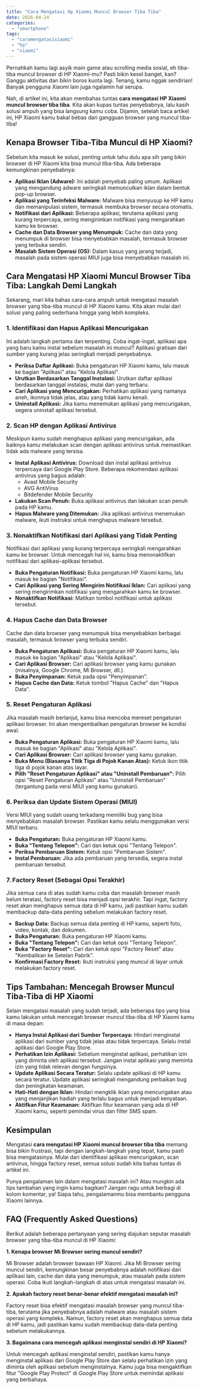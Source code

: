 ```yaml
---
title: "Cara Mengatasi Hp Xiaomi Muncul Browser Tiba Tiba"
date: 2026-04-24
categories: 
  - "smartphone"
tags: 
  - "caramengatasixiaomi"
  - "hp"
  - "xiaomi"
---
```


Pernahkah kamu lagi asyik main game atau scrolling media sosial, eh tiba-tiba muncul browser di HP Xiaomi-mu? Pasti bikin kesel banget, kan? Ganggu aktivitas dan bikin boros kuota lagi. Tenang, kamu nggak sendirian! Banyak pengguna Xiaomi lain juga ngalamin hal serupa.

Nah, di artikel ini, kita akan membahas tuntas **cara mengatasi HP Xiaomi muncul browser tiba tiba**. Kita akan kupas tuntas penyebabnya, lalu kasih solusi ampuh yang bisa langsung kamu coba. Dijamin, setelah baca artikel ini, HP Xiaomi kamu bakal bebas dari gangguan browser yang muncul tiba-tiba!

## Kenapa Browser Tiba-Tiba Muncul di HP Xiaomi?

Sebelum kita masuk ke solusi, penting untuk tahu dulu apa sih yang bikin browser di HP Xiaomi kita bisa muncul tiba-tiba. Ada beberapa kemungkinan penyebabnya:

- **Aplikasi Iklan (Adware):** Ini adalah penyebab paling umum. Aplikasi yang mengandung adware seringkali memunculkan iklan dalam bentuk pop-up browser.
- **Aplikasi yang Terinfeksi Malware:** Malware bisa menyusup ke HP kamu dan memanipulasi sistem, termasuk membuka browser secara otomatis.
- **Notifikasi dari Aplikasi:** Beberapa aplikasi, terutama aplikasi yang kurang terpercaya, sering mengirimkan notifikasi yang mengarahkan kamu ke browser.
- **Cache dan Data Browser yang Menumpuk:** Cache dan data yang menumpuk di browser bisa menyebabkan masalah, termasuk browser yang terbuka sendiri.
- **Masalah Sistem Operasi (OS):** Dalam kasus yang jarang terjadi, masalah pada sistem operasi MIUI juga bisa menyebabkan masalah ini.

## Cara Mengatasi HP Xiaomi Muncul Browser Tiba Tiba: Langkah Demi Langkah

Sekarang, mari kita bahas cara-cara ampuh untuk mengatasi masalah browser yang tiba-tiba muncul di HP Xiaomi kamu. Kita akan mulai dari solusi yang paling sederhana hingga yang lebih kompleks.

### 1\. Identifikasi dan Hapus Aplikasi Mencurigakan

Ini adalah langkah pertama dan terpenting. Coba ingat-ingat, aplikasi apa yang baru kamu instal sebelum masalah ini muncul? Aplikasi gratisan dari sumber yang kurang jelas seringkali menjadi penyebabnya.

- **Periksa Daftar Aplikasi:** Buka pengaturan HP Xiaomi kamu, lalu masuk ke bagian "Aplikasi" atau "Kelola Aplikasi".
- **Urutkan Berdasarkan Tanggal Instalasi:** Urutkan daftar aplikasi berdasarkan tanggal instalasi, mulai dari yang terbaru.
- **Cari Aplikasi yang Mencurigakan:** Perhatikan aplikasi yang namanya aneh, ikonnya tidak jelas, atau yang tidak kamu kenali.
- **Uninstall Aplikasi:** Jika kamu menemukan aplikasi yang mencurigakan, segera uninstall aplikasi tersebut.

### 2\. Scan HP dengan Aplikasi Antivirus

Meskipun kamu sudah menghapus aplikasi yang mencurigakan, ada baiknya kamu melakukan scan dengan aplikasi antivirus untuk memastikan tidak ada malware yang tersisa.

- **Instal Aplikasi Antivirus:** Download dan instal aplikasi antivirus terpercaya dari Google Play Store. Beberapa rekomendasi aplikasi antivirus yang bagus adalah:
    - Avast Mobile Security
    - AVG AntiVirus
    - Bitdefender Mobile Security
- **Lakukan Scan Penuh:** Buka aplikasi antivirus dan lakukan scan penuh pada HP kamu.
- **Hapus Malware yang Ditemukan:** Jika aplikasi antivirus menemukan malware, ikuti instruksi untuk menghapus malware tersebut.

### 3\. Nonaktifkan Notifikasi dari Aplikasi yang Tidak Penting

Notifikasi dari aplikasi yang kurang terpercaya seringkali mengarahkan kamu ke browser. Untuk mencegah hal ini, kamu bisa menonaktifkan notifikasi dari aplikasi-aplikasi tersebut.

- **Buka Pengaturan Notifikasi:** Buka pengaturan HP Xiaomi kamu, lalu masuk ke bagian "Notifikasi".
- **Cari Aplikasi yang Sering Mengirim Notifikasi Iklan:** Cari aplikasi yang sering mengirimkan notifikasi yang mengarahkan kamu ke browser.
- **Nonaktifkan Notifikasi:** Matikan tombol notifikasi untuk aplikasi tersebut.

### 4\. Hapus Cache dan Data Browser

Cache dan data browser yang menumpuk bisa menyebabkan berbagai masalah, termasuk browser yang terbuka sendiri.

- **Buka Pengaturan Aplikasi:** Buka pengaturan HP Xiaomi kamu, lalu masuk ke bagian "Aplikasi" atau "Kelola Aplikasi".
- **Cari Aplikasi Browser:** Cari aplikasi browser yang kamu gunakan (misalnya, Google Chrome, Mi Browser, dll.).
- **Buka Penyimpanan:** Ketuk pada opsi "Penyimpanan".
- **Hapus Cache dan Data:** Ketuk tombol "Hapus Cache" dan "Hapus Data".

### 5\. Reset Pengaturan Aplikasi

Jika masalah masih berlanjut, kamu bisa mencoba mereset pengaturan aplikasi browser. Ini akan mengembalikan pengaturan browser ke kondisi awal.

- **Buka Pengaturan Aplikasi:** Buka pengaturan HP Xiaomi kamu, lalu masuk ke bagian "Aplikasi" atau "Kelola Aplikasi".
- **Cari Aplikasi Browser:** Cari aplikasi browser yang kamu gunakan.
- **Buka Menu (Biasanya Titik Tiga di Pojok Kanan Atas):** Ketuk ikon titik tiga di pojok kanan atas layar.
- **Pilih "Reset Pengaturan Aplikasi" atau "Uninstall Pembaruan":** Pilih opsi "Reset Pengaturan Aplikasi" atau "Uninstall Pembaruan" (tergantung pada versi MIUI yang kamu gunakan).

### 6\. Periksa dan Update Sistem Operasi (MIUI)

Versi MIUI yang sudah usang terkadang memiliki bug yang bisa menyebabkan masalah browser. Pastikan kamu selalu menggunakan versi MIUI terbaru.

- **Buka Pengaturan:** Buka pengaturan HP Xiaomi kamu.
- **Buka "Tentang Telepon":** Cari dan ketuk opsi "Tentang Telepon".
- **Periksa Pembaruan Sistem:** Ketuk opsi "Pembaruan Sistem".
- **Instal Pembaruan:** Jika ada pembaruan yang tersedia, segera instal pembaruan tersebut.

### 7\. Factory Reset (Sebagai Opsi Terakhir)

Jika semua cara di atas sudah kamu coba dan masalah browser masih belum teratasi, factory reset bisa menjadi opsi terakhir. Tapi ingat, factory reset akan menghapus semua data di HP kamu, jadi pastikan kamu sudah membackup data-data penting sebelum melakukan factory reset.

- **Backup Data:** Backup semua data penting di HP kamu, seperti foto, video, kontak, dan dokumen.
- **Buka Pengaturan:** Buka pengaturan HP Xiaomi kamu.
- **Buka "Tentang Telepon":** Cari dan ketuk opsi "Tentang Telepon".
- **Buka "Factory Reset":** Cari dan ketuk opsi "Factory Reset" atau "Kembalikan ke Setelan Pabrik".
- **Konfirmasi Factory Reset:** Ikuti instruksi yang muncul di layar untuk melakukan factory reset.

## Tips Tambahan: Mencegah Browser Muncul Tiba-Tiba di HP Xiaomi

Selain mengatasi masalah yang sudah terjadi, ada beberapa tips yang bisa kamu lakukan untuk mencegah browser muncul tiba-tiba di HP Xiaomi kamu di masa depan:

- **Hanya Instal Aplikasi dari Sumber Terpercaya:** Hindari menginstal aplikasi dari sumber yang tidak jelas atau tidak terpercaya. Selalu instal aplikasi dari Google Play Store.
- **Perhatikan Izin Aplikasi:** Sebelum menginstal aplikasi, perhatikan izin yang diminta oleh aplikasi tersebut. Jangan instal aplikasi yang meminta izin yang tidak relevan dengan fungsinya.
- **Update Aplikasi Secara Teratur:** Selalu update aplikasi di HP kamu secara teratur. Update aplikasi seringkali mengandung perbaikan bug dan peningkatan keamanan.
- **Hati-Hati dengan Iklan:** Hindari mengklik iklan yang mencurigakan atau yang menjanjikan hadiah yang terlalu bagus untuk menjadi kenyataan.
- **Aktifkan Fitur Keamanan:** Aktifkan fitur keamanan yang ada di HP Xiaomi kamu, seperti pemindai virus dan filter SMS spam.

## Kesimpulan

Mengatasi **cara mengatasi HP Xiaomi muncul browser tiba tiba** memang bisa bikin frustrasi, tapi dengan langkah-langkah yang tepat, kamu pasti bisa mengatasinya. Mulai dari identifikasi aplikasi mencurigakan, scan antivirus, hingga factory reset, semua solusi sudah kita bahas tuntas di artikel ini.

Punya pengalaman lain dalam mengatasi masalah ini? Atau mungkin ada tips tambahan yang ingin kamu bagikan? Jangan ragu untuk berbagi di kolom komentar, ya! Siapa tahu, pengalamanmu bisa membantu pengguna Xiaomi lainnya.

## FAQ (Frequently Asked Questions)

Berikut adalah beberapa pertanyaan yang sering diajukan seputar masalah browser yang tiba-tiba muncul di HP Xiaomi:

**1\. Kenapa browser Mi Browser sering muncul sendiri?**

Mi Browser adalah browser bawaan HP Xiaomi. Jika Mi Browser sering muncul sendiri, kemungkinan besar penyebabnya adalah notifikasi dari aplikasi lain, cache dan data yang menumpuk, atau masalah pada sistem operasi. Coba ikuti langkah-langkah di atas untuk mengatasi masalah ini.

**2\. Apakah factory reset benar-benar efektif mengatasi masalah ini?**

Factory reset bisa efektif mengatasi masalah browser yang muncul tiba-tiba, terutama jika penyebabnya adalah malware atau masalah sistem operasi yang kompleks. Namun, factory reset akan menghapus semua data di HP kamu, jadi pastikan kamu sudah membackup data-data penting sebelum melakukannya.

**3\. Bagaimana cara mencegah aplikasi menginstal sendiri di HP Xiaomi?**

Untuk mencegah aplikasi menginstal sendiri, pastikan kamu hanya menginstal aplikasi dari Google Play Store dan selalu perhatikan izin yang diminta oleh aplikasi sebelum menginstalnya. Kamu juga bisa mengaktifkan fitur "Google Play Protect" di Google Play Store untuk memindai aplikasi yang berbahaya.
